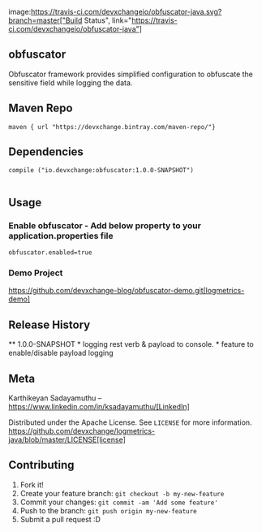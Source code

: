image:https://travis-ci.com/devxchangeio/obfuscator-java.svg?branch=master["Build Status", link="https://travis-ci.com/devxchangeio/obfuscator-java"]

## obfuscator

Obfuscator framework provides simplified configuration to obfuscate the sensitive field while logging the data.

## Maven Repo 
```
maven { url "https://devxchange.bintray.com/maven-repo/"}

```

## Dependencies

```
compile ("io.devxchange:obfuscator:1.0.0-SNAPSHOT")
	
```

## Usage

### Enable obfuscator - Add below property to your application.properties file

```
obfuscator.enabled=true
```

### Demo Project 

https://github.com/devxchange-blog/obfuscator-demo.git[logmetrics-demo]

## Release History

** 1.0.0-SNAPSHOT
    * logging rest verb & payload to console.
    * feature to enable/disable payload logging

## Meta
Karthikeyan Sadayamuthu – https://www.linkedin.com/in/ksadayamuthu/[LinkedIn]

Distributed under the Apache License. See ``LICENSE`` for more information. https://github.com/devxchange/logmetrics-java/blob/master/LICENSE[license]

## Contributing

1. Fork it!
2. Create your feature branch: `git checkout -b my-new-feature`
3. Commit your changes: `git commit -am 'Add some feature'`
4. Push to the branch: `git push origin my-new-feature`
5. Submit a pull request :D

